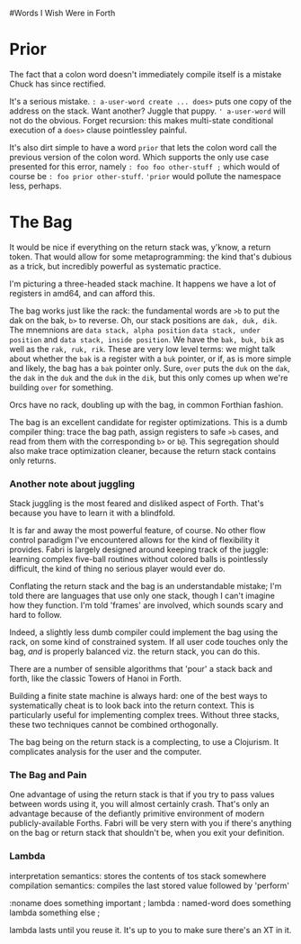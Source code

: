 #Words I Wish Were in Forth

# Prior

The fact that a colon word doesn't immediately compile itself is a mistake Chuck has since rectified. 

It's a serious mistake. `: a-user-word create ... does>` puts one copy of the address on the stack. Want another? Juggle that puppy. ` ' a-user-word ` will not do the obvious. Forget recursion: this makes multi-state conditional execution of a `does>` clause pointlessley painful.

It's also dirt simple to have a word `prior` that lets the colon word call the previous version of the colon word. Which supports the only use case presented for this error, namely `: foo foo other-stuff ;` which would of course be `: foo prior other-stuff`. `'prior` would pollute the namespace less, perhaps. 

# The Bag

It would be nice if everything on the return stack was, y'know, a return token. That would allow for some metaprogramming: the kind that's dubious as a trick, but incredibly powerful as systematic practice.

I'm picturing a three-headed stack machine. It happens we have a lot of registers in amd64, and can afford this.

The bag works just like the rack: the fundamental words are `>b` to put the dak on the bak, `b>` to reverse. Oh, our stack positions are `dak, duk, dik`. The mnemnions are `data stack, alpha position` `data stack, under position` and `data stack, inside position`. We have the `bak, buk, bik` as well as the `rak, ruk, rik`. These are very low level terms: we might talk about whether the `bak` is a register with a `buk` pointer, or if, as is more simple and likely, the bag has a `bak` pointer only. Sure, `over` puts the `duk` on the `dak`, the `dak` in the `duk` and the `duk` in the `dik`, but this only comes up when we're building `over` for something. 

Orcs have no rack, doubling up with the bag, in common Forthian fashion.

The bag is an excellent candidate for register optimizations. This is a dumb compiler thing: trace the bag path, assign registers to safe `>b` cases, and read from them with the corresponding `b>` or `b@`. This segregation should also make trace optimization cleaner, because the return stack contains only returns. 

### Another note about juggling

Stack juggling is the most feared and disliked aspect of Forth. That's because you have to learn it with a blindfold.

It is far and away the most powerful feature, of course. No other flow control paradigm I've encountered allows for the kind of flexibility it provides. Fabri is largely designed around keeping track of the juggle: learning complex five-ball routines without colored balls is pointlessly difficult, the kind of thing no serious player would ever do. 

Conflating the return stack and the bag is an understandable mistake; I'm told there are languages that use only one stack, though I can't imagine how they function. I'm told 'frames' are involved, which sounds scary and hard to follow. 

Indeed, a slightly less dumb compiler could implement the bag using the rack, on some kind of constrained system. If all user code touches only the bag, *and* is properly balanced viz. the return stack, you can do this. 

There are a number of sensible algorithms that 'pour' a stack back and forth, like the classic Towers of Hanoi in Forth.

Building a finite state machine is always hard: one of the best ways to systematically cheat is to look back into the return context. This is particularly useful for implementing complex trees. Without three stacks, these two techniques cannot be combined orthogonally. 

The bag being on the return stack is a complecting, to use a Clojurism. It complicates analysis for the user and the computer.  

### The Bag and Pain

One advantage of using the return stack is that if you try to pass values between words using it, you will almost certainly crash. That's only an advantage because of the defiantly primitive environment of modern publicly-available Forths. Fabri will be very stern with you if there's anything on the bag or return stack that shouldn't be, when you exit your definition.

### Lambda

interpretation semantics: stores the contents of tos stack somewhere
compilation semantics: compiles the last stored value followed by 'perform'

:noname does something important ; lambda : named-word does something lambda something else ;

lambda lasts until you reuse it. It's up to you to make sure there's an XT in it. 

